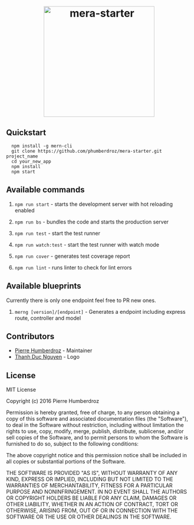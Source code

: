 <h1 align="center">
  <img src="http://i.imgur.com/QhVHJcT.png" alt="mera-starter" width="300"></a>
  <br>
</h1>


<!-- <p align="center">
  <img src="https://img.shields.io/badge/stability-experimental-orange.svg" alt="Stability: Experimental">
  <img src="https://img.shields.io/badge/fisherman-v0.2.2-blue.svg" alt="v0.2.2">
</p>
<br>
 -->


## Quickstart

```
  npm install -g mern-cli
  git clone https://github.com/phumberdroz/mera-starter.git project_name
  cd your_new_app
  npm install
  npm start
```


## Available commands

1. `npm run start` - starts the development server with hot reloading enabled

2. `npm run bs` - bundles the code and starts the production server

3. `npm run test` - start the test runner

4. `npm run watch:test` - start the test runner with watch mode

5. `npm run cover` - generates test coverage report

6. `npm run lint` - runs linter to check for lint errors


## Available blueprints
Currently there is only one endpoint feel free to PR new ones.

1. `merng [version]/[endpoint]` - Generates a endpoint including express route, controller and model

## Contributors
- [Pierre Humberdroz](https://github.com/phumberdroz/) - Maintainer
- [Thanh Duc Nguyen](http://iamthanh.com/) - Logo

## License
MIT License

Copyright (c) 2016 Pierre Humberdroz

Permission is hereby granted, free of charge, to any person obtaining a copy
of this software and associated documentation files (the "Software"), to deal
in the Software without restriction, including without limitation the rights
to use, copy, modify, merge, publish, distribute, sublicense, and/or sell
copies of the Software, and to permit persons to whom the Software is
furnished to do so, subject to the following conditions:

The above copyright notice and this permission notice shall be included in all
copies or substantial portions of the Software.

THE SOFTWARE IS PROVIDED "AS IS", WITHOUT WARRANTY OF ANY KIND, EXPRESS OR
IMPLIED, INCLUDING BUT NOT LIMITED TO THE WARRANTIES OF MERCHANTABILITY,
FITNESS FOR A PARTICULAR PURPOSE AND NONINFRINGEMENT. IN NO EVENT SHALL THE
AUTHORS OR COPYRIGHT HOLDERS BE LIABLE FOR ANY CLAIM, DAMAGES OR OTHER
LIABILITY, WHETHER IN AN ACTION OF CONTRACT, TORT OR OTHERWISE, ARISING FROM,
OUT OF OR IN CONNECTION WITH THE SOFTWARE OR THE USE OR OTHER DEALINGS IN THE
SOFTWARE.
